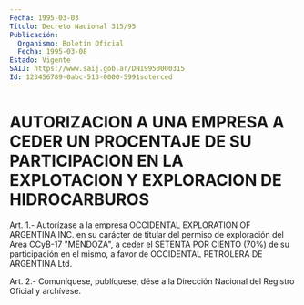 ```yaml
---
Fecha: 1995-03-03
Título: Decreto Nacional 315/95
Publicación:
  Organismo: Boletín Oficial
  Fecha: 1995-03-08
Estado: Vigente
SAIJ: https://www.saij.gob.ar/DN19950000315
Id: 123456789-0abc-513-0000-5991soterced
---
```

# AUTORIZACION A UNA EMPRESA A CEDER UN PROCENTAJE DE SU PARTICIPACION EN LA EXPLOTACION Y EXPLORACION DE HIDROCARBUROS

<a id="1"></a>
Art.  1.-  Autorízase  a  la empresa OCCIDENTAL EXPLORATION OF ARGENTINA INC. en su carácter de titular del permiso de exploración del Area CCyB-17 "MENDOZA",  a  ceder  el  SETENTA  POR CIENTO   (70%)  de  su  participación  en  el  mismo,  a  favor  de OCCIDENTAL PETROLERA DE ARGENTINA Ltd.

<a id="2"></a>
Art. 2.- Comuníquese, publíquese, dése a la Dirección Nacional del Registro Oficial y archívese.
